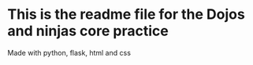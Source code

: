 # This is the readme file for the Dojos and ninjas core practice
Made with python, flask, html and css
